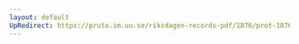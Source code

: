 ```yaml
---
layout: default
UpRedirect: https://pruto.im.uu.se/riksdagen-records-pdf/1876/prot-1876--ak--019/prot-1876--ak--019_014.pdf
---
```

